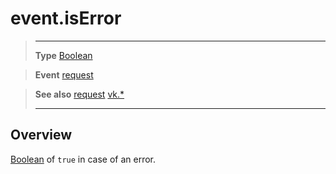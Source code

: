 # event.isError

> --------------------- ------------------------------------------------------------------------------------------
> __Type__              [Boolean](https://docs.coronalabs.com/api/type/Boolean.html)

> __Event__             [request](/plugin/vk/event/request/)

> __See also__          [request](/plugin/vk/event/request/)
>						[vk.*](/plugin/vk/)
> --------------------- ------------------------------------------------------------------------------------------

## Overview

[Boolean](https://docs.coronalabs.com/api/type/Boolean.html) of `true` in case of an error.